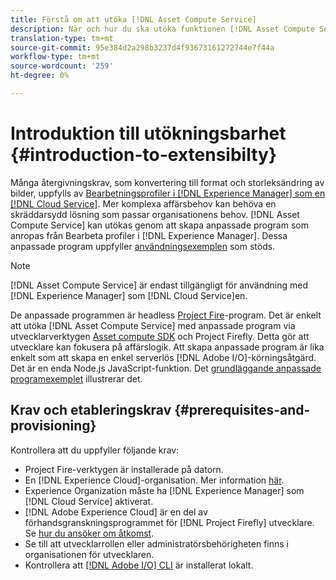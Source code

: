 ```yaml
---
title: Förstå om att utöka [!DNL Asset Compute Service]
description: När och hur du ska utöka funktionen [!DNL Asset Compute Service] för att utföra anpassad resurshantering.
translation-type: tm+mt
source-git-commit: 95e384d2a298b3237d4f93673161272744e7f44a
workflow-type: tm+mt
source-wordcount: '259'
ht-degree: 0%

---
```



# Introduktion till utökningsbarhet {#introduction-to-extensibilty}

Många återgivningskrav, som konvertering till format och storleksändring av bilder, uppfylls av [Bearbetningsprofiler i [!DNL Experience Manager] som en [!DNL Cloud Service]](https://experienceleague.adobe.com/docs/experience-manager-cloud-service/assets/asset-microservices-overview.html). Mer komplexa affärsbehov kan behöva en skräddarsydd lösning som passar organisationens behov. [!DNL Asset Compute Service] kan utökas genom att skapa anpassade program som anropas från Bearbeta profiler i  [!DNL Experience Manager]. Dessa anpassade program uppfyller [användningsexemplen](https://experienceleague.adobe.com/docs/experience-manager-cloud-service/assets/manage/asset-microservices-configure-and-use.html) som stöds.

>[!NOTE]
>
>[!DNL Asset Compute Service] är endast tillgängligt för användning med  [!DNL Experience Manager] som  [!DNL Cloud Service]en.

De anpassade programmen är headless [Project Fire](https://github.com/AdobeDocs/project-firefly)-program. Det är enkelt att utöka [!DNL Asset Compute Service] med anpassade program via utvecklarverktygen [Asset compute SDK](https://github.com/adobe/asset-compute-sdk) och Project Firefly. Detta gör att utvecklare kan fokusera på affärslogik. Att skapa anpassade program är lika enkelt som att skapa en enkel serverlös [!DNL Adobe I/O]-körningsåtgärd. Det är en enda Node.js JavaScript-funktion. Det [grundläggande anpassade programexemplet](https://github.com/adobe/asset-compute-example-workers/blob/master/projects/worker-basic/worker-basic.js) illustrerar det.

## Krav och etableringskrav {#prerequisites-and-provisioning}

Kontrollera att du uppfyller följande krav:

* Project Fire-verktygen är installerade på datorn.
* En [!DNL Experience Cloud]-organisation. Mer information [här](https://github.com/AdobeDocs/project-firefly/blob/master/getting_started/setup.md#acquire-access-and-credentials).
* Experience Organization måste ha [!DNL Experience Manager] som [!DNL Cloud Service] aktiverat.
* [!DNL Adobe Experience Cloud] är en del av förhandsgranskningsprogrammet för  [!DNL Project Firefly] utvecklare. Se [hur du ansöker om åtkomst](https://github.com/AdobeDocs/project-firefly/blob/master/overview/getting_access.md).
* Se till att utvecklarrollen eller administratörsbehörigheten finns i organisationen för utvecklaren.
* Kontrollera att [[!DNL Adobe I/O] CLI](https://github.com/adobe/aio-cli) är installerat lokalt.

<!-- TBD for later:

* What all accesses and licenses are required?
* What all permissions are required to create, debug, and deploy custom applications?
* How do developers get access and provision the required apps?
* What is repository management?
* Anything on security and data transfer?
* What about handling personal or sensitive information?
* Custom application SLA is dependent on SLAs of various services it depends on.
* Document how the devs can get to know the KPIs of their custom applications. The KPIs are dependent on the performance at Adobe's side, amongst other things.
-->
